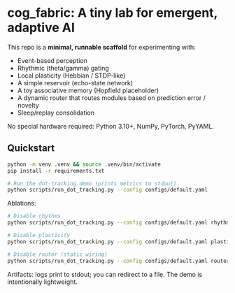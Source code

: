 # cog_fabric: A tiny lab for emergent, adaptive AI

This repo is a **minimal, runnable scaffold** for experimenting with:
- Event-based perception
- Rhythmic (theta/gamma) gating
- Local plasticity (Hebbian / STDP-like)
- A simple reservoir (echo-state network)
- A toy associative memory (Hopfield placeholder)
- A dynamic router that routes modules based on prediction error / novelty
- Sleep/replay consolidation

No special hardware required: Python 3.10+, NumPy, PyTorch, PyYAML.

## Quickstart

```bash
python -m venv .venv && source .venv/bin/activate
pip install -r requirements.txt

# Run the dot-tracking demo (prints metrics to stdout)
python scripts/run_dot_tracking.py --config configs/default.yaml
```

Ablations:
```bash
# Disable rhythms
python scripts/run_dot_tracking.py --config configs/default.yaml rhythms.enabled=false

# Disable plasticity
python scripts/run_dot_tracking.py --config configs/default.yaml plasticity.enabled=false

# Disable router (static wiring)
python scripts/run_dot_tracking.py --config configs/default.yaml router.enabled=false
```

Artifacts: logs print to stdout; you can redirect to a file. The demo is intentionally lightweight.
